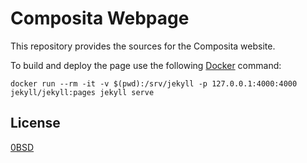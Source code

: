 # Composita Webpage

This repository provides the sources for the Composita website.

To build and deploy the page use the following [Docker](https://www.docker.com/) command:

    docker run --rm -it -v $(pwd):/srv/jekyll -p 127.0.0.1:4000:4000 jekyll/jekyll:pages jekyll serve

## License

[0BSD](LICENSE.txt)

